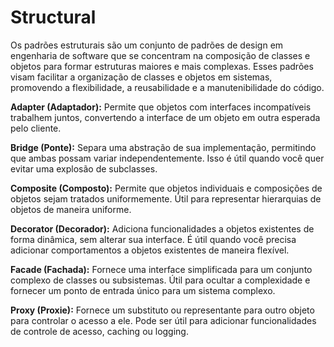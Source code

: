 # Structural

Os padrões estruturais são um conjunto de padrões de design em engenharia de software que se concentram na composição de classes e objetos para formar estruturas maiores e mais complexas. Esses padrões visam facilitar a organização de classes e objetos em sistemas, promovendo a flexibilidade, a reusabilidade e a manutenibilidade do código.

**Adapter (Adaptador):** Permite que objetos com interfaces incompatíveis trabalhem juntos, convertendo a interface de um objeto em outra esperada pelo cliente.

**Bridge (Ponte):** Separa uma abstração de sua implementação, permitindo que ambas possam variar independentemente. Isso é útil quando você quer evitar uma explosão de subclasses.

**Composite (Composto):** Permite que objetos individuais e composições de objetos sejam tratados uniformemente. Útil para representar hierarquias de objetos de maneira uniforme.

**Decorator (Decorador):** Adiciona funcionalidades a objetos existentes de forma dinâmica, sem alterar sua interface. É útil quando você precisa adicionar comportamentos a objetos existentes de maneira flexível.

**Facade (Fachada):** Fornece uma interface simplificada para um conjunto complexo de classes ou subsistemas. Útil para ocultar a complexidade e fornecer um ponto de entrada único para um sistema complexo.

**Proxy (Proxie):** Fornece um substituto ou representante para outro objeto para controlar o acesso a ele. Pode ser útil para adicionar funcionalidades de controle de acesso, caching ou logging.